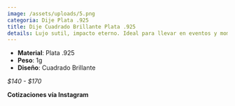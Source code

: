 ```yaml
---
image: /assets/uploads/5.png
categoria: Dije Plata .925
title: Dije Cuadrado Brillante Plata .925
details: Lujo sutil, impacto eterno. Ideal para llevar en eventos y momentos especiales.
---
```

* **Material**: Plata .925
* **Peso**: 1g
* **Diseño**: Cuadrado Brillante

*$﻿140 - $170*

**Cotizaciones vía Instagram**